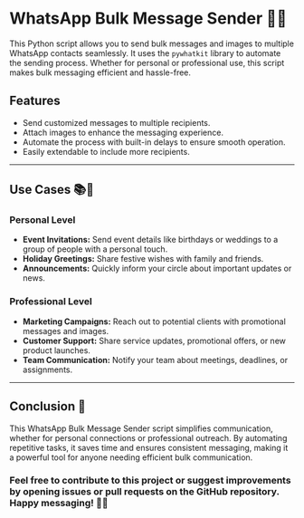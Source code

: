 # WhatsApp Bulk Message Sender 🔗📢

This Python script allows you to send bulk messages and images to multiple WhatsApp contacts seamlessly. It uses the `pywhatkit` library to automate the sending process. Whether for personal or professional use, this script makes bulk messaging efficient and hassle-free.

## Features
- Send customized messages to multiple recipients.
- Attach images to enhance the messaging experience.
- Automate the process with built-in delays to ensure smooth operation.
- Easily extendable to include more recipients.

---

## Use Cases 📚📧

### **Personal Level**
- **Event Invitations:** Send event details like birthdays or weddings to a group of people with a personal touch.
- **Holiday Greetings:** Share festive wishes with family and friends.
- **Announcements:** Quickly inform your circle about important updates or news.

### **Professional Level**
- **Marketing Campaigns:** Reach out to potential clients with promotional messages and images.
- **Customer Support:** Share service updates, promotional offers, or new product launches.
- **Team Communication:** Notify your team about meetings, deadlines, or assignments.

---

## Conclusion 🌟

This WhatsApp Bulk Message Sender script simplifies communication, whether for personal connections or professional outreach. By automating repetitive tasks, it saves time and ensures consistent messaging, making it a powerful tool for anyone needing efficient bulk communication.

### Feel free to contribute to this project or suggest improvements by opening issues or pull requests on the GitHub repository. Happy messaging! 🙂✨

